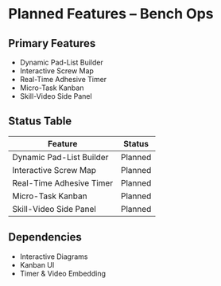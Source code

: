 # Planned Features – Bench Ops

## Primary Features
- Dynamic Pad-List Builder
- Interactive Screw Map
- Real-Time Adhesive Timer
- Micro-Task Kanban
- Skill-Video Side Panel

## Status Table
| Feature                     | Status   |
|----------------------------|----------|
| Dynamic Pad-List Builder   | Planned  |
| Interactive Screw Map      | Planned  |
| Real-Time Adhesive Timer   | Planned  |
| Micro-Task Kanban          | Planned  |
| Skill-Video Side Panel     | Planned  |

## Dependencies
- Interactive Diagrams
- Kanban UI
- Timer & Video Embedding